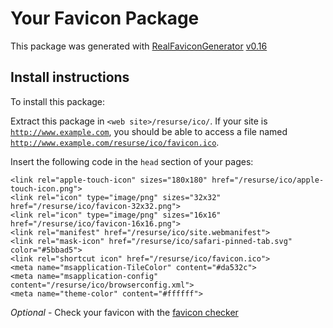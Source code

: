 # Your Favicon Package

This package was generated with [RealFaviconGenerator](https://realfavicongenerator.net/) [v0.16](https://realfavicongenerator.net/change_log#v0.16)

## Install instructions

To install this package:

Extract this package in <code>&lt;web site&gt;/resurse/ico/</code>. If your site is <code>http://www.example.com</code>, you should be able to access a file named <code>http://www.example.com/resurse/ico/favicon.ico</code>.

Insert the following code in the `head` section of your pages:

    <link rel="apple-touch-icon" sizes="180x180" href="/resurse/ico/apple-touch-icon.png">
    <link rel="icon" type="image/png" sizes="32x32" href="/resurse/ico/favicon-32x32.png">
    <link rel="icon" type="image/png" sizes="16x16" href="/resurse/ico/favicon-16x16.png">
    <link rel="manifest" href="/resurse/ico/site.webmanifest">
    <link rel="mask-icon" href="/resurse/ico/safari-pinned-tab.svg" color="#5bbad5">
    <link rel="shortcut icon" href="/resurse/ico/favicon.ico">
    <meta name="msapplication-TileColor" content="#da532c">
    <meta name="msapplication-config" content="/resurse/ico/browserconfig.xml">
    <meta name="theme-color" content="#ffffff">

*Optional* - Check your favicon with the [favicon checker](https://realfavicongenerator.net/favicon_checker)